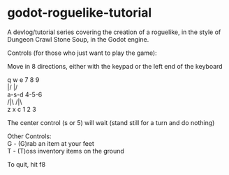 # godot-roguelike-tutorial
A devlog/tutorial series covering the creation of a roguelike, in the style of Dungeon Crawl Stone Soup, in the Godot engine.  

Controls (for those who just want to play the game):

Move in 8 directions, either with the keypad or the left end of the keyboard  

q w e	7 8 9  
 \|/	 \|/  
a-s-d	4-5-6  
 /|\	 /|\  
z x c	1 2 3  

The center control (s or 5) will wait (stand still for a turn and do nothing)  

Other Controls:  
G - (G)rab an item at your feet  
T - (T)oss inventory items on the ground  

To quit, hit f8  
